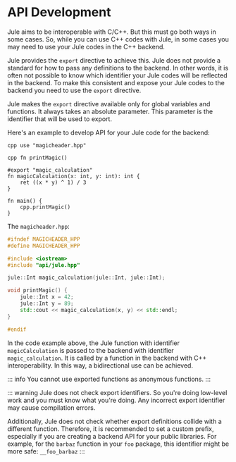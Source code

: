 # API Development

Jule aims to be interoperable with C/C++. But this must go both ways in some cases. So, while you can use C++ codes with Jule, in some cases you may need to use your Jule codes in the C++ backend.

Jule provides the `export` directive to achieve this. Jule does not provide a standard for how to pass any definitions to the backend. In other words, it is often not possible to know which identifier your Jule codes will be reflected in the backend. To make this consistent and expose your Jule codes to the backend you need to use the `export` directive.

Jule makes the `export` directive available only for global variables and functions. It always takes an absolute parameter. This parameter is the identifier that will be used to export. 

Here's an example to develop API for your Jule code for the backend:
```jule
cpp use "magicheader.hpp"

cpp fn printMagic()

#export "magic_calculation"
fn magicCalculation(x: int, y: int): int {
	ret ((x * y) ^ 1) / 3
}

fn main() {
	cpp.printMagic()
}
```

The `magicheader.hpp`:
```cpp
#ifndef MAGICHEADER_HPP
#define MAGICHEADER_HPP

#include <iostream>
#include "api/jule.hpp"

jule::Int magic_calculation(jule::Int, jule::Int);

void printMagic() {
	jule::Int x = 42;
	jule::Int y = 89;
	std::cout << magic_calculation(x, y) << std::endl;
}

#endif
```

In the code example above, the Jule function with identifier `magicCalculation` is passed to the backend with identifier `magic_calculation`. It is called by a function in the backend with C++ interoperability. In this way, a bidirectional use can be achieved.

::: info
You cannot use exported functions as anonymous functions.
:::

::: warning
Jule does not check export identifiers. So you're doing low-level work and you must know what you're doing. Any incorrect export identifier may cause compilation errors.

Additionally, Jule does not check whether export definitions collide with a different function. Therefore, it is recommended to set a custom prefix, especially if you are creating a backend API for your public libraries. For example, for the `barbaz` function in your `foo` package, this identifier might be more safe: `__foo_barbaz`
:::